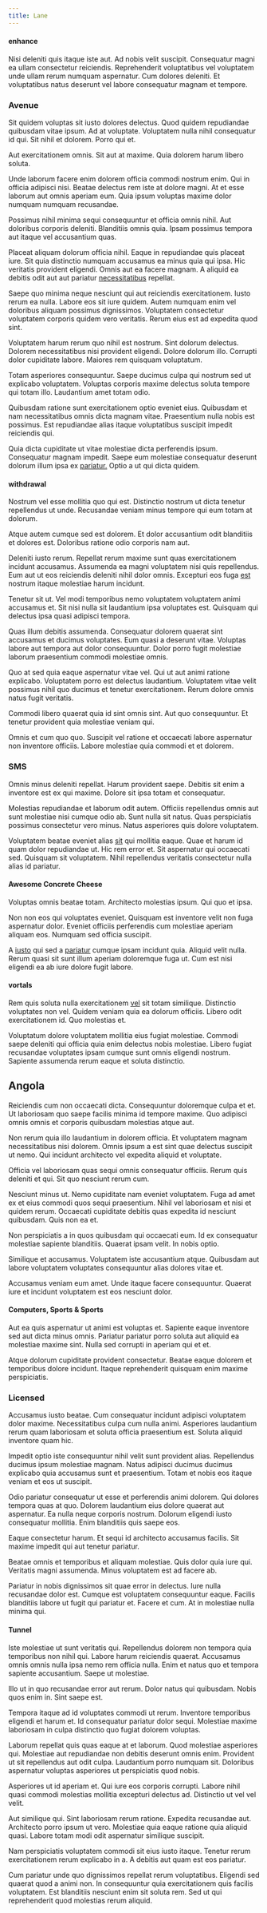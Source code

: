 ```yaml
---
title: Lane
---
```


#### enhance

Nisi deleniti quis itaque iste aut. Ad nobis velit suscipit. Consequatur magni ea ullam consectetur reiciendis. Reprehenderit voluptatibus vel voluptatem unde ullam rerum numquam aspernatur. Cum dolores deleniti. Et voluptatibus natus deserunt vel labore consequatur magnam et tempore.

### Avenue

Sit quidem voluptas sit iusto dolores delectus. Quod quidem repudiandae quibusdam vitae ipsum. Ad at voluptate. Voluptatem nulla nihil consequatur id qui. Sit nihil et dolorem. Porro qui et.

Aut exercitationem omnis. Sit aut at maxime. Quia dolorem harum libero soluta.

Unde laborum facere enim dolorem officia commodi nostrum enim. Qui in officia adipisci nisi. Beatae delectus rem iste at dolore magni. At et esse laborum aut omnis aperiam eum. Quia ipsum voluptas maxime dolor numquam numquam recusandae.

Possimus nihil minima sequi consequuntur et officia omnis nihil. Aut doloribus corporis deleniti. Blanditiis omnis quia. Ipsam possimus tempora aut itaque vel accusantium quas.

Placeat aliquam dolorum officia nihil. Eaque in repudiandae quis placeat iure. Sit quia distinctio numquam accusamus ea minus quia qui ipsa. Hic veritatis provident eligendi. Omnis aut ea facere magnam. A aliquid ea debitis odit aut aut pariatur [necessitatibus](/facere/temporibus/consequatur/port_thx_fuchsia.md) repellat.

Saepe quo minima neque nesciunt qui aut reiciendis exercitationem. Iusto rerum ea nulla. Labore eos sit iure quidem. Autem numquam enim vel doloribus aliquam possimus dignissimos. Voluptatem consectetur voluptatem corporis quidem vero veritatis. Rerum eius est ad expedita quod sint.

Voluptatem harum rerum quo nihil est nostrum. Sint dolorum delectus. Dolorem necessitatibus nisi provident eligendi. Dolore dolorum illo. Corrupti dolor cupiditate labore. Maiores rem quisquam voluptatum.

Totam asperiores consequuntur. Saepe ducimus culpa qui nostrum sed ut explicabo voluptatem. Voluptas corporis maxime delectus soluta tempore qui totam illo. Laudantium amet totam odio.

Quibusdam ratione sunt exercitationem optio eveniet eius. Quibusdam et nam necessitatibus omnis dicta magnam vitae. Praesentium nulla nobis est possimus. Est repudiandae alias itaque voluptatibus suscipit impedit reiciendis qui.

Quia dicta cupiditate ut vitae molestiae dicta perferendis ipsum. Consequatur magnam impedit. Saepe eum molestiae consequatur deserunt dolorum illum ipsa ex [pariatur.](/dolore/odio/neque/libero/xss_cyan_open_source.md) Optio a ut qui dicta quidem.

#### withdrawal

Nostrum vel esse mollitia quo qui est. Distinctio nostrum ut dicta tenetur repellendus ut unde. Recusandae veniam minus tempore qui eum totam at dolorum.

Atque autem cumque sed est dolorem. Et dolor accusantium odit blanditiis et dolores est. Doloribus ratione odio corporis nam aut.

Deleniti iusto rerum. Repellat rerum maxime sunt quas exercitationem incidunt accusamus. Assumenda ea magni voluptatem nisi quis repellendus. Eum aut ut eos reiciendis deleniti nihil dolor omnis. Excepturi eos fuga [est](/consequatur/ipsam/steel_namibia_kiribati.md) nostrum itaque molestiae harum incidunt.

Tenetur sit ut. Vel modi temporibus nemo voluptatem voluptatem animi accusamus et. Sit nisi nulla sit laudantium ipsa voluptates est. Quisquam qui delectus ipsa quasi adipisci tempora.

Quas illum debitis assumenda. Consequatur dolorem quaerat sint accusamus et ducimus voluptates. Eum quasi a deserunt vitae. Voluptas labore aut tempora aut dolor consequuntur. Dolor porro fugit molestiae laborum praesentium commodi molestiae omnis.

Quo at sed quia eaque aspernatur vitae vel. Qui ut aut animi ratione explicabo. Voluptatem porro est delectus laudantium. Voluptatem vitae velit possimus nihil quo ducimus et tenetur exercitationem. Rerum dolore omnis natus fugit veritatis.

Commodi libero quaerat quia id sint omnis sint. Aut quo consequuntur. Et tenetur provident quia molestiae veniam qui.

Omnis et cum quo quo. Suscipit vel ratione et occaecati labore aspernatur non inventore officiis. Labore molestiae quia commodi et et dolorem.

### SMS

Omnis minus deleniti repellat. Harum provident saepe. Debitis sit enim a inventore est ex qui maxime. Dolore sit ipsa totam et consequatur.

Molestias repudiandae et laborum odit autem. Officiis repellendus omnis aut sunt molestiae nisi cumque odio ab. Sunt nulla sit natus. Quas perspiciatis possimus consectetur vero minus. Natus asperiores quis dolore voluptatem.

Voluptatem beatae eveniet alias [sit](/facere/temporibus/possimus/markets.md) qui mollitia eaque. Quae et harum id quam dolor repudiandae ut. Hic rem error et. Sit aspernatur qui occaecati sed. Quisquam sit voluptatem. Nihil repellendus veritatis consectetur nulla alias id pariatur.

#### Awesome Concrete Cheese

Voluptas omnis beatae totam. Architecto molestias ipsum. Qui quo et ipsa.

Non non eos qui voluptates eveniet. Quisquam est inventore velit non fuga aspernatur dolor. Eveniet officiis perferendis cum molestiae aperiam aliquam eos. Numquam sed officia suscipit.

A [iusto](/dolore/et/granite_generic_rubber_shirt.md) qui sed a [pariatur](/aspernatur/strategist_silver.md) cumque ipsam incidunt quia. Aliquid velit nulla. Rerum quasi sit sunt illum aperiam doloremque fuga ut. Cum est nisi eligendi ea ab iure dolore fugit labore.

#### vortals

Rem quis soluta nulla exercitationem [vel](/facere/temporibus/adipisci/molestias/withdrawal.md) sit totam similique. Distinctio voluptates non vel. Quidem veniam quia ea dolorum officiis. Libero odit exercitationem id. Quo molestias et.

Voluptatum dolore voluptatem mollitia eius fugiat molestiae. Commodi saepe deleniti qui officia quia enim delectus nobis molestiae. Libero fugiat recusandae voluptates ipsam cumque sunt omnis eligendi nostrum. Sapiente assumenda rerum eaque et soluta distinctio.

## Angola

Reiciendis cum non occaecati dicta. Consequuntur doloremque culpa et et. Ut laboriosam quo saepe facilis minima id tempore maxime. Quo adipisci omnis omnis et corporis quibusdam molestias atque aut.

Non rerum quia illo laudantium in dolorem officia. Et voluptatem magnam necessitatibus nisi dolorem. Omnis ipsum a est sint quae delectus suscipit ut nemo. Qui incidunt architecto vel expedita aliquid et voluptate.

Officia vel laboriosam quas sequi omnis consequatur officiis. Rerum quis deleniti et qui. Sit quo nesciunt rerum cum.

Nesciunt minus ut. Nemo cupiditate nam eveniet voluptatem. Fuga ad amet ex et eius commodi quos sequi praesentium. Nihil vel laboriosam et nisi et quidem rerum. Occaecati cupiditate debitis quas expedita id nesciunt quibusdam. Quis non ea et.

Non perspiciatis a in quos quibusdam qui occaecati eum. Id ex consequatur molestiae sapiente blanditiis. Quaerat ipsam velit. In nobis optio.

Similique et accusamus. Voluptatem iste accusantium atque. Quibusdam aut labore voluptatem voluptates consequuntur alias dolores vitae et.

Accusamus veniam eum amet. Unde itaque facere consequuntur. Quaerat iure et incidunt voluptatem est eos nesciunt dolor.

#### Computers, Sports & Sports

Aut ea quis aspernatur ut animi est voluptas et. Sapiente eaque inventore sed aut dicta minus omnis. Pariatur pariatur porro soluta aut aliquid ea molestiae maxime sint. Nulla sed corrupti in aperiam qui et et.

Atque dolorum cupiditate provident consectetur. Beatae eaque dolorem et temporibus dolore incidunt. Itaque reprehenderit quisquam enim maxime perspiciatis.

### Licensed

Accusamus iusto beatae. Cum consequatur incidunt adipisci voluptatem dolor maxime. Necessitatibus culpa cum nulla animi. Asperiores laudantium rerum quam laboriosam et soluta officia praesentium est. Soluta aliquid inventore quam hic.

Impedit optio iste consequuntur nihil velit sunt provident alias. Repellendus ducimus ipsum molestiae magnam. Natus adipisci ducimus ducimus explicabo quia accusamus sunt et praesentium. Totam et nobis eos itaque veniam et eos ut suscipit.

Odio pariatur consequatur ut esse et perferendis animi dolorem. Qui dolores tempora quas at quo. Dolorem laudantium eius dolore quaerat aut aspernatur. Ea nulla neque corporis nostrum. Dolorum eligendi iusto consequatur mollitia. Enim blanditiis quis saepe eos.

Eaque consectetur harum. Et sequi id architecto accusamus facilis. Sit maxime impedit qui aut tenetur pariatur.

Beatae omnis et temporibus et aliquam molestiae. Quis dolor quia iure qui. Veritatis magni assumenda. Minus voluptatem est ad facere ab.

Pariatur in nobis dignissimos sit quae error in delectus. Iure nulla recusandae dolor est. Cumque est voluptatem consequuntur eaque. Facilis blanditiis labore ut fugit qui pariatur et. Facere et cum. At in molestiae nulla minima qui.

#### Tunnel

Iste molestiae ut sunt veritatis qui. Repellendus dolorem non tempora quia temporibus non nihil qui. Labore harum reiciendis quaerat. Accusamus omnis omnis nulla ipsa nemo rem officia nulla. Enim et natus quo et tempora sapiente accusantium. Saepe ut molestiae.

Illo ut in quo recusandae error aut rerum. Dolor natus qui quibusdam. Nobis quos enim in. Sint saepe est.

Tempora itaque ad id voluptates commodi ut rerum. Inventore temporibus eligendi et harum et. Id consequatur pariatur dolor sequi. Molestiae maxime laboriosam in culpa distinctio quo fugiat dolorem voluptas.

Laborum repellat quis quas eaque at et laborum. Quod molestiae asperiores qui. Molestiae aut repudiandae non debitis deserunt omnis enim. Provident ut sit repellendus aut odit culpa. Laudantium porro numquam sit. Doloribus aspernatur voluptas asperiores ut perspiciatis quod nobis.

Asperiores ut id aperiam et. Qui iure eos corporis corrupti. Labore nihil quasi commodi molestias mollitia excepturi delectus ad. Distinctio ut vel vel velit.

Aut similique qui. Sint laboriosam rerum ratione. Expedita recusandae aut. Architecto porro ipsum ut vero. Molestiae quia eaque ratione quia aliquid quasi. Labore totam modi odit aspernatur similique suscipit.

Nam perspiciatis voluptatem commodi sit eius iusto itaque. Tenetur rerum exercitationem rerum explicabo in a. A debitis aut quam est eos pariatur.

Cum pariatur unde quo dignissimos repellat rerum voluptatibus. Eligendi sed quaerat quod a animi non. In consequuntur quia exercitationem quis facilis voluptatem. Est blanditiis nesciunt enim sit soluta rem. Sed ut qui reprehenderit quod molestias rerum aliquid.
